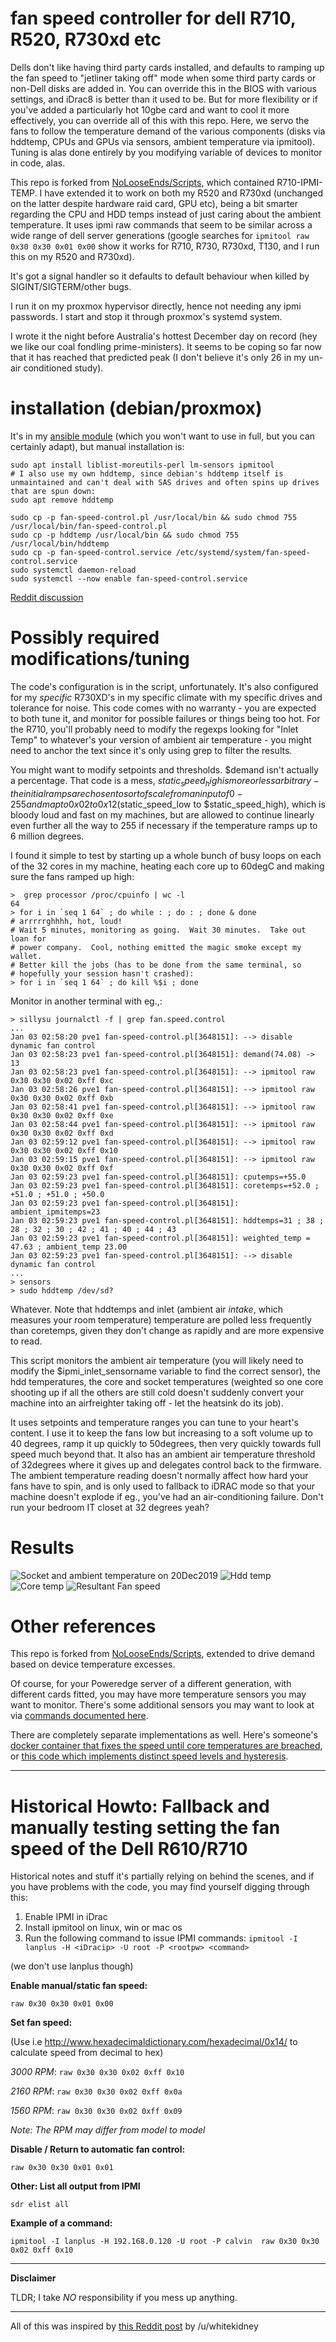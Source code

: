 # fan speed controller for dell R710, R520, R730xd etc

Dells don't like having third party cards installed, and defaults to
ramping up the fan speed to "jetliner taking off" mode when some third
party cards or non-Dell disks are added in.  You can override this in
the BIOS with various settings, and iDrac8 is better than it used to
be.  But for more flexibility or if you've added a particularly hot
10gbe card and want to cool it more effectively, you can override all
of this with this repo.  Here, we servo the fans to follow the
temperature demand of the various components (disks via hddtemp, CPUs
and GPUs via sensors, ambient temperature via ipmitool).  Tuning is
alas done entirely by you modifying variable of devices to monitor in
code, alas.

This repo is forked from
[NoLooseEnds/Scripts](https://github.com/NoLooseEnds/Scripts),
which contained R710-IPMI-TEMP.  I have extended it to work on both my
R520 and R730xd (unchanged on the latter despite hardware raid card,
GPU etc), being a bit smarter regarding the CPU and HDD temps instead
of just caring about the ambient temperature.  It uses ipmi raw
commands that seem to be similar across a wide range of dell server
generations (google searches for `ipmitool raw 0x30 0x30 0x01 0x00`
show it works for R710, R730, R730xd, T130, and I run this on my R520
and R730xd).

It's got a signal handler so it defaults to default behaviour when
killed by SIGINT/SIGTERM/other bugs.

I run it on my proxmox hypervisor directly, hence not needing any ipmi
passwords.  I start and stop it through proxmox's systemd system.

I wrote it the night before Australia's hottest December day on record
(hey we like our coal fondling prime-ministers).  It seems to be
coping so far now that it has reached that predicted peak (I don't
believe it's only 26 in my un-air conditioned study).

# installation (debian/proxmox)

It's in my [ansible
module](https://github.com/spacelama/ansible-initial-server-setup/tree/master/roles/dell_server)
(which you won't want to use in full, but you can certainly adapt),
but manual installation is:

```
sudo apt install liblist-moreutils-perl lm-sensors ipmitool
# I also use my own hddtemp, since debian's hddtemp itself is unmaintained and can't deal with SAS drives and often spins up drives that are spun down:
sudo apt remove hddtemp

sudo cp -p fan-speed-control.pl /usr/local/bin && sudo chmod 755 /usr/local/bin/fan-speed-control.pl
sudo cp -p hddtemp /usr/local/bin && sudo chmod 755 /usr/local/bin/hddtemp
sudo cp -p fan-speed-control.service /etc/systemd/system/fan-speed-control.service
sudo systemctl daemon-reload
sudo systemctl --now enable fan-speed-control.service
```

[Reddit discussion](https://www.reddit.com/r/homelab/comments/ed6w7y)

# Possibly required modifications/tuning
The code's configuration is in the script, unfortunately.  It's also configured for my *specific* R730XD's in my specific climate with my specific drives and tolerance for noise.  This code comes with no warranty - you are expected to both tune it, and monitor for possible failures or things being too hot.  For the R710, you'll probably need to modify the regexps looking for "Inlet Temp" to whatever's your version of ambient air temperature - you might need to anchor the text since it's only using grep to filter the results.

You might want to modify setpoints and thresholds.  $demand isn't actually a percentage. That code is a mess, $static_speed_high is more or less arbitrary - the initial ramps are chosen to sort of scale from an input of 0-255 and map to 0x02 to 0x12 ($static_speed_low to $static_speed_high), which is bloody loud and fast on my machines, but are allowed to continue linearly even further all the way to 255 if necessary if the temperature ramps up to 6 million degrees.

I found it simple to test by starting up a whole bunch of busy loops on each of the 32 cores in my machine, heating each core up to 60degC and making sure the fans ramped up high:
```
>  grep processor /proc/cpuinfo | wc -l
64
> for i in `seq 1 64` ; do while : ; do : ; done & done
# arrrrrghhhh, hot, loud!
# Wait 5 minutes, monitoring as going.  Wait 30 minutes.  Take out loan for
# power company.  Cool, nothing emitted the magic smoke except my wallet.
# Better kill the jobs (has to be done from the same terminal, so
# hopefully your session hasn't crashed):
> for i in `seq 1 64` ; do kill %$i ; done
```

Monitor in another terminal with eg.,:
```
> sillysu journalctl -f | grep fan.speed.control
...
Jan 03 02:58:20 pve1 fan-speed-control.pl[3648151]: --> disable dynamic fan control
Jan 03 02:58:23 pve1 fan-speed-control.pl[3648151]: demand(74.08) -> 13
Jan 03 02:58:23 pve1 fan-speed-control.pl[3648151]: --> ipmitool raw 0x30 0x30 0x02 0xff 0xc
Jan 03 02:58:26 pve1 fan-speed-control.pl[3648151]: --> ipmitool raw 0x30 0x30 0x02 0xff 0xb
Jan 03 02:58:41 pve1 fan-speed-control.pl[3648151]: --> ipmitool raw 0x30 0x30 0x02 0xff 0xe
Jan 03 02:58:44 pve1 fan-speed-control.pl[3648151]: --> ipmitool raw 0x30 0x30 0x02 0xff 0xd
Jan 03 02:59:12 pve1 fan-speed-control.pl[3648151]: --> ipmitool raw 0x30 0x30 0x02 0xff 0x10
Jan 03 02:59:15 pve1 fan-speed-control.pl[3648151]: --> ipmitool raw 0x30 0x30 0x02 0xff 0xf
Jan 03 02:59:23 pve1 fan-speed-control.pl[3648151]: cputemps=+55.0
Jan 03 02:59:23 pve1 fan-speed-control.pl[3648151]: coretemps=+52.0 ; +51.0 ; +51.0 ; +50.0
Jan 03 02:59:23 pve1 fan-speed-control.pl[3648151]: ambient_ipmitemps=23
Jan 03 02:59:23 pve1 fan-speed-control.pl[3648151]: hddtemps=31 ; 38 ; 28 ; 32 ; 30 ; 42 ; 41 ; 40 ; 44 ; 43
Jan 03 02:59:23 pve1 fan-speed-control.pl[3648151]: weighted_temp = 47.63 ; ambient_temp 23.00
Jan 03 02:59:23 pve1 fan-speed-control.pl[3648151]: --> disable dynamic fan control
...
> sensors
> sudo hddtemp /dev/sd?
```
Whatever.  Note that hddtemps and inlet (ambient air *intake*, which
measures your room temperature) temperature are polled less frequently
than coretemps, given they don't change as rapidly and are more expensive
to read.

This script monitors the ambient air temperature (you will likely
need to modify the $ipmi_inlet_sensorname variable to find the correct
sensor), the hdd temperatures, the core and socket temperatures
(weighted so one core shooting up if all the others are still cold doesn't suddenly convert your machine into an airfreighter taking off -
let the heatsink do its job).

It uses setpoints and temperature ranges you can tune to your heart's
content.  I use it to keep the fans low but increasing to a soft
volume up to 40 degrees, ramp it up quickly to 50degrees, then very
quickly towards full speed much beyond that.  It also has an ambient
air temperature threshold of 32degrees where it gives up and delegates
control back to the firmware.  The ambient temperature reading doesn't
normally affect how hard your fans have to spin, and is only used to
fallback to iDRAC mode so that your machine doesn't explode if eg., you've
had an air-conditioning failure.  Don't run your bedroom IT closet at 32
degrees yeah?

# Results

![Socket and ambient temperature on 20Dec2019](ipmi_temp-pinpoint=1576762993,1576823788.png)
![Hdd temp](hddtemp_smartctl-pinpoint=1576762993,1576823788.png)
![Core temp](sensors_temp-pinpoint=1576762993,1576823788.png)
![Resultant Fan speed](ipmi_fans-pinpoint=1576762993,1576823788.png)

# Other references

This repo is forked from
[NoLooseEnds/Scripts](https://github.com/NoLooseEnds/Scripts/tree/master/R710-IPMI-TEMP),
extended to drive demand based on device temperature excesses.

Of course, for your Poweredge server of a different generation, with
different cards fitted, you may have more temperature sensors you may
want to monitor.  There's some additional sensors you may want to look
at via [commands documented
here](https://www.spxlabs.com/blog/2019/3/16/silence-your-dell-poweredge-server).

There are completely separate implementations as well.  Here's
someone's [docker container that fixes the speed until core
temperatures are
breached](https://github.com/tigerblue77/Dell_iDRAC_fan_controller_Docker),
or [this code which implements distinct speed levels and
hysteresis](https://github.com/nabijaczleweli/tarta-crust/blob/master/r710_fan_controller/usr/local/libexec/r710_fan_controller.sh).


*****

# Historical Howto: Fallback and manually testing setting the fan speed of the Dell R610/R710

Historical notes and stuff it's partially relying on behind the scenes, and if you have problems with the code, you may find yourself digging through this:

1. Enable IPMI in iDrac
2. Install ipmitool on linux, win or mac os
3. Run the following command to issue IPMI commands:
`ipmitool -I lanplus -H <iDracip> -U root -P <rootpw> <command>`

(we don't use lanplus though)

**Enable manual/static fan speed:**

`raw 0x30 0x30 0x01 0x00`


**Set fan speed:**

(Use i.e http://www.hexadecimaldictionary.com/hexadecimal/0x14/ to calculate speed from decimal to hex)

*3000 RPM*: `raw 0x30 0x30 0x02 0xff 0x10`

*2160 RPM*: `raw 0x30 0x30 0x02 0xff 0x0a`

*1560 RPM*: `raw 0x30 0x30 0x02 0xff 0x09`

_Note: The RPM may differ from model to model_


**Disable / Return to automatic fan control:**

`raw 0x30 0x30 0x01 0x01`


**Other: List all output from IPMI**

`sdr elist all`


**Example of a command:**

`ipmitool -I lanplus -H 192.168.0.120 -U root -P calvin  raw 0x30 0x30 0x02 0xff 0x10`


*****

**Disclaimer**

TLDR; I take _NO_ responsibility if you mess up anything.

*****

All of this was inspired by [this Reddit post](https://www.reddit.com/r/homelab/comments/72qust/r510_noise/dnkofsv/) by /u/whitekidney
